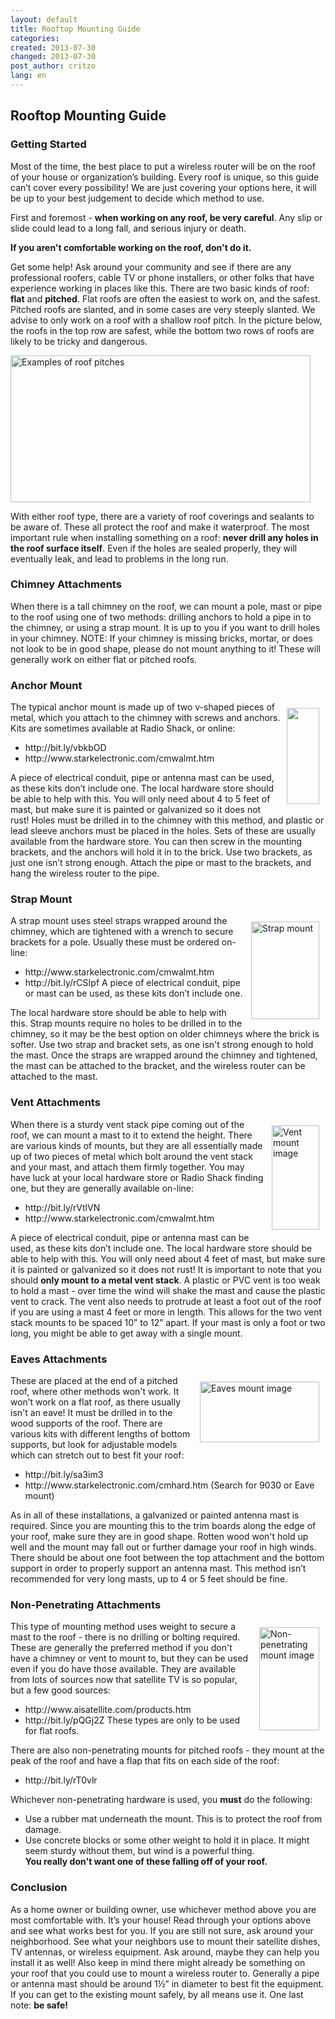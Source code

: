 ```yaml
---
layout: default
title: Rooftop Mounting Guide
categories: 
created: 2013-07-30
changed: 2013-07-30
post_author: critzo
lang: en
---
```

<h2>Rooftop Mounting Guide</h2>

<h3>Getting Started</h3>

<p>Most of the time, the best place to put a wireless router will be on the roof of your house or organization’s building. Every roof is unique, so this guide can’t cover every possibility! We are just covering your options here, it will be up to your best judgement to decide which method to use.</p>

<p>First and foremost - <strong>when working on any roof, be very careful</strong>. Any slip or slide could lead to a long fall, and serious injury or death.</p>

<p><strong>If you aren't comfortable working on the roof, don't do it.</strong></p>

<p>Get some help! Ask around your community and see if there are any professional roofers, cable TV or phone installers, or other folks that have experience working in places like this. There are two basic kinds of roof: <strong>flat</strong> and <strong>pitched</strong>. Flat roofs are often the easiest to work on, and the safest. Pitched roofs are slanted, and in some cases are very steeply slanted. We advise to only work on a roof with a shallow roof pitch. In the picture below, the roofs in the top row are safest, while the bottom two rows of roofs are likely to be tricky and dangerous.</p>

<p><img alt="Examples of roof pitches" class="img-responsive" height="235" src="/files/styles/large/public/Example_of_Roof_Pitches_small_0.jpg?itok=ZBeh1EI-" typeof="foaf:Image" width="480" /></p>

<p>With either roof type, there are a variety of roof coverings and sealants to be aware of. These all protect the roof and make it waterproof. The most important rule when installing something on a roof: <strong>never drill any holes in the roof surface itself</strong>. Even if the holes are sealed properly, they will eventually leak, and lead to problems in the long run.</p>

<h3>Chimney Attachments</h3>

<p>When there is a tall chimney on the roof, we can mount a pole, mast or pipe to the roof using one of two methods: drilling anchors to hold a pipe in to the chimney, or using a strap mount. It is up to you if you want to drill holes in your chimney. NOTE: If your chimney is missing bricks, mortar, or does not look to be in good shape, please do not mount anything to it! These will generally work on either flat or pitched roofs.</p>

<h3>Anchor Mount</h3>

<p><img alt="" class="img-responsive" src="/files/styles/large/public/anchor.png?itok=SRs3k49g" style="width: 52px; height: 154px; float: right; margin: 10px;" typeof="foaf:Image" />The typical anchor mount is made up of two v-shaped pieces of metal, which you attach to the chimney with screws and anchors. Kits are sometimes available at Radio Shack, or online:</p>

<ul>
	<li>http://bit.ly/vbkbOD</li>
	<li>http://www.starkelectronic.com/cmwalmt.htm</li>
</ul>

<p>A piece of electrical conduit, pipe or antenna mast can be used, as these kits don’t include one. The local hardware store should be able to help with this. You will only need about 4 to 5 feet of mast, but make sure it is painted or galvanized so it does not rust! Holes must be drilled in to the chimney with this method, and plastic or lead sleeve anchors must be placed in the holes. Sets of these are usually available from the hardware store. You can then screw in the mounting brackets, and the anchors will hold it in to the brick. Use two brackets, as just one isn’t strong enough. Attach the pipe or mast to the brackets, and hang the wireless router to the pipe.</p>

<h3>Strap Mount</h3>

<p><img alt="Strap mount" class="img-responsive" src="/files/styles/large/public/strap.png?itok=pEUVVWIV" style="width: 109px; height: 156px; float: right; margin: 10px;" typeof="foaf:Image" />A strap mount uses steel straps wrapped around the chimney, which are tightened with a wrench to secure brackets for a pole. Usually these must be ordered on-line:</p>

<ul>
	<li>http://www.starkelectronic.com/cmwalmt.htm</li>
	<li>http://bit.ly/rCSIpf A piece of electrical conduit, pipe or mast can be used, as these kits don’t include one.</li>
</ul>

<p>The local hardware store should be able to help with this. Strap mounts require no holes to be drilled in to the chimney, so it may be the best option on older chimneys where the brick is softer. Use two strap and bracket sets, as one isn't strong enough to hold the mast. Once the straps are wrapped around the chimney and tightened, the mast can be attached to the bracket, and the wireless router can be attached to the mast.</p>

<h3>Vent Attachments</h3>

<p><img alt="Vent mount image" class="img-responsive" src="/files/styles/large/public/vent.png?itok=Lte05j20" style="width: 76px; height: 167px; margin: 10px; float: right;" typeof="foaf:Image" />When there is a sturdy vent stack pipe coming out of the roof, we can mount a mast to it to extend the height. There are various kinds of mounts, but they are all essentially made up of two pieces of metal which bolt around the vent stack and your mast, and attach them firmly together. You may have luck at your local hardware store or Radio Shack finding one, but they are generally available on-line:</p>

<ul>
	<li>http://bit.ly/rVtlVN</li>
	<li>http://www.starkelectronic.com/cmwalmt.htm</li>
</ul>

<p>A piece of electrical conduit, pipe or antenna mast can be used, as these kits don’t include one. The local hardware store should be able to help with this. You will only need about 4 feet of mast, but make sure it is painted or galvanized so it does not rust! It is important to note that you should <strong>only mount to a metal vent stack</strong>. A plastic or PVC vent is too weak to hold a mast - over time the wind will shake the mast and cause the plastic vent to crack. The vent also needs to protrude at least a foot out of the roof if you are using a mast 4 feet or more in length. This allows for the two vent stack mounts to be spaced 10” to 12” apart. If your mast is only a foot or two long, you might be able to get away with a single mount.</p>

<h3>Eaves Attachments</h3>

<p><img alt="Eaves mount image" class="img-responsive" src="/files/styles/large/public/eaves.png?itok=YtnsKHIX" style="width: 191px; height: 97px; margin: 10px; float: right;" typeof="foaf:Image" />These are placed at the end of a pitched roof, where other methods won't work. It won’t work on a flat roof, as there usually isn't an eave! It must be drilled in to the wood supports of the roof. There are various kits with different lengths of bottom supports, but look for adjustable models which can stretch out to best fit your roof:</p>

<ul>
	<li>http://bit.ly/sa3im3</li>
	<li>http://www.starkelectronic.com/cmhard.htm (Search for 9030 or Eave mount)</li>
</ul>

<p>As in all of these installations, a galvanized or painted antenna mast is required. Since you are mounting this to the trim boards along the edge of your roof, make sure they are in good shape. Rotten wood won't hold up well and the mount may fall out or further damage your roof in high winds. There should be about one foot between the top attachment and the bottom support in order to properly support an antenna mast. This method isn’t recommended for very long masts, up to 4 or 5 feet should be fine.</p>

<h3>Non-Penetrating Attachments</h3>

<p><img alt="Non-penetrating mount image" class="img-responsive" src="/files/styles/large/public/non-pen.png?itok=FXbcl6rD" style="width: 96px; height: 165px; margin: 10px; float: right;" typeof="foaf:Image" />This type of mounting method uses weight to secure a mast to the roof - there is no drilling or bolting required. These are generally the preferred method if you don't have a chimney or vent to mount to, but they can be used even if you do have those available. They are available from lots of sources now that satellite TV is so popular, but a few good sources:</p>

<ul>
	<li>http://www.aisatellite.com/products.htm</li>
	<li>http://bit.ly/pQGj2Z These types are only to be used for flat roofs.</li>
</ul>

<p>There are also non-penetrating mounts for pitched roofs - they mount at the peak of the roof and have a flap that fits on each side of the roof:</p>

<ul>
	<li>http://bit.ly/rT0vlr</li>
</ul>

<p>Whichever non-penetrating hardware is used, you <strong>must</strong> do the following:</p>

<ul>
	<li>Use a rubber mat underneath the mount. This is to protect the roof from damage.</li>
	<li>Use concrete blocks or some other weight to hold it in place. It might seem sturdy without them, but wind is a powerful thing.<br />
	<strong>You really don't want one of these falling off of your roof.</strong></li>
</ul>

<h3>Conclusion</h3>

<p>As a home owner or building owner, use whichever method above you are most comfortable with. It’s your house! Read through your options above and see what works best for you. If you are still not sure, ask around your neighborhood. See what your neighbors use to mount their satellite dishes, TV antennas, or wireless equipment. Ask around, maybe they can help you install it as well! Also keep in mind there might already be something on your roof that you could use to mount a wireless router to. Generally a pipe or antenna mast should be around 1½” in diameter to best fit the equipment. If you can get to the existing mount safely, by all means use it. One last note: <strong>be safe!</strong></p>
 
